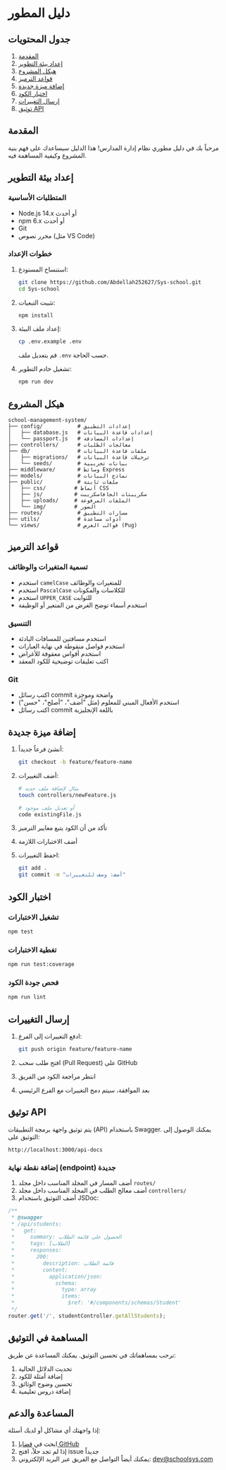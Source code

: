 # دليل المطور

## جدول المحتويات
1. [المقدمة](#المقدمة)
2. [إعداد بيئة التطوير](#إعداد-بيئة-التطوير)
3. [هيكل المشروع](#هيكل-المشروع-1)
4. [قواعد الترميز](#قواعد-الترميز)
5. [إضافة ميزة جديدة](#إضافة-ميزة-جديدة)
6. [اختبار الكود](#اختبار-الكود)
7. [إرسال التغييرات](#إرسال-التغييرات)
8. [توثيق API](#توثيق-api)

## المقدمة

مرحباً بك في دليل مطوري نظام إدارة المدارس! هذا الدليل سيساعدك على فهم بنية المشروع وكيفية المساهمة فيه.

## إعداد بيئة التطوير

### المتطلبات الأساسية
- Node.js 14.x أو أحدث
- npm 6.x أو أحدث
- Git
- محرر نصوص (مثل VS Code)

### خطوات الإعداد

1. استنساخ المستودع:
   ```bash
   git clone https://github.com/Abdellah252627/Sys-school.git
   cd Sys-school
   ```

2. تثبيت التبعيات:
   ```bash
   npm install
   ```

3. إعداد ملف البيئة:
   ```bash
   cp .env.example .env
   ```
   قم بتعديل ملف `.env` حسب الحاجة.

4. تشغيل خادم التطوير:
   ```bash
   npm run dev
   ```

## هيكل المشروع

```
school-management-system/
├── config/           # إعدادات التطبيق
│   ├── database.js   # إعدادات قاعدة البيانات
│   └── passport.js   # إعدادات المصادقة
├── controllers/      # معالجات الطلبات
├── db/               # ملفات قاعدة البيانات
│   ├── migrations/   # ترحيلات قاعدة البيانات
│   └── seeds/        # بيانات تجريبية
├── middleware/       # وسائط Express
├── models/           # نماذج البيانات
├── public/           # ملفات ثابتة
│   ├── css/         # أنماط CSS
│   ├── js/          # سكريبتات الجافاسكريبت
│   ├── uploads/     # الملفات المرفوعة
│   └── img/         # الصور
├── routes/           # مسارات التطبيق
├── utils/            # أدوات مساعدة
└── views/            # قوالب العرض (Pug)
```

## قواعد الترميز

### تسمية المتغيرات والوظائف
- استخدم `camelCase` للمتغيرات والوظائف
- استخدم `PascalCase` للكلاسات والمكونات
- استخدم `UPPER_CASE` للثوابت
- استخدم أسماء توضح الغرض من المتغير أو الوظيفة

### التنسيق
- استخدم مسافتين للمسافات البادئة
- استخدم فواصل منقوطة في نهاية العبارات
- استخدم أقواس معقوفة للأغراض
- اكتب تعليقات توضيحية للكود المعقد

### Git
- اكتب رسائل commit واضحة وموجزة
- استخدم الأفعال المبني للمعلوم (مثل "أضف"، "أصلح"، "حسن")
- اكتب رسائل commit باللغة الإنجليزية

## إضافة ميزة جديدة

1. أنشئ فرعاً جديداً:
   ```bash
   git checkout -b feature/feature-name
   ```

2. أضف التغييرات:
   ```bash
   # مثال لإضافة ملف جديد
   touch controllers/newFeature.js
   
   # أو تعديل ملف موجود
   code existingFile.js
   ```

3. تأكد من أن الكود يتبع معايير الترميز

4. أضف الاختبارات اللازمة

5. احفظ التغييرات:
   ```bash
   git add .
   git commit -m "أضف: وصف للتغييرات"
   ```

## اختبار الكود

### تشغيل الاختبارات
```bash
npm test
```

### تغطية الاختبارات
```bash
npm run test:coverage
```

### فحص جودة الكود
```bash
npm run lint
```

## إرسال التغييرات

1. ادفع التغييرات إلى الفرع:
   ```bash
   git push origin feature/feature-name
   ```

2. افتح طلب سحب (Pull Request) على GitHub

3. انتظر مراجعة الكود من الفريق

4. بعد الموافقة، سيتم دمج التغييرات مع الفرع الرئيسي

## توثيق API

يتم توثيق واجهة برمجة التطبيقات (API) باستخدام Swagger. يمكنك الوصول إلى التوثيق على:

```
http://localhost:3000/api-docs
```

### إضافة نقطة نهاية (endpoint) جديدة

1. أضف المسار في المجلد المناسب داخل مجلد `routes/`
2. أضف معالج الطلب في المجلد المناسب داخل مجلد `controllers/`
3. أضف التوثيق باستخدام JSDoc:

```javascript
/**
 * @swagger
 * /api/students:
 *   get:
 *     summary: الحصول على قائمة الطلاب
 *     tags: [الطلاب]
 *     responses:
 *       200:
 *         description: قائمة الطلاب
 *         content:
 *           application/json:
 *             schema:
 *               type: array
 *               items:
 *                 $ref: '#/components/schemas/Student'
 */
router.get('/', studentController.getAllStudents);
```

## المساهمة في التوثيق

نرحب بمساهماتك في تحسين التوثيق. يمكنك المساعدة عن طريق:

1. تحديث الدلائل الحالية
2. إضافة أمثلة للكود
3. تحسين وضوح الوثائق
4. إضافة دروس تعليمية

## المساعدة والدعم

إذا واجهتك أي مشاكل أو لديك أسئلة:

1. ابحث في [قضايا GitHub](https://github.com/Abdellah252627/Sys-school/issues)
2. إذا لم تجد حلاً، افتح issue جديداً
3. يمكنك أيضاً التواصل مع الفريق عبر البريد الإلكتروني: dev@schoolsys.com
